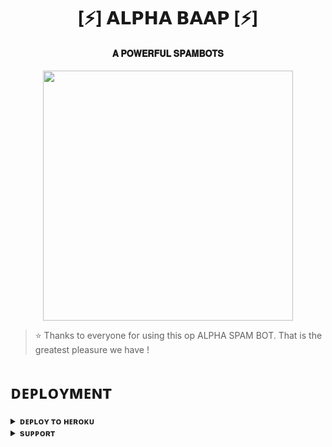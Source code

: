 <h1 align="center"><b>[⚡] 𝗔𝗟𝗣𝗛𝗔 𝗕𝗔𝗔𝗣 [⚡]</b></h1>

<h4 align="center"> 𝐀 𝐏𝐎𝐖𝐄𝐑𝐅𝐔𝐋 𝐒𝐏𝐀𝐌𝐁𝐎𝐓𝐒</h4>

<p align="center"><a href="https://t.me/PyXen"><img src="https://graph.org/file/bbae2c50b58056ecc4df7.jpg" width="400"></a></p>


> ⭐️ Thanks to everyone for using this op ALPHA SPAM BOT. That is the greatest pleasure we have !


# ᴅᴇᴘʟᴏʏᴍᴇɴᴛ


<details>
<summary><b>ᴅᴇᴘʟᴏʏ ᴛᴏ ʜᴇʀᴏᴋᴜ</b></summary>
<br>

[![Deploy](https://www.herokucdn.com/deploy/button.svg)](https://dashboard.heroku.com/new?template=https://github.com/TEAMPURVI/ALPHA_SPAM)

</details>


<details>
<summary><b>sᴜᴘᴘᴏʀᴛ</b></summary>
<br>

<a href="https://t.me/purvi_updates"><img src="https://img.shields.io/badge/Join-Telegram%20Channel-red.svg?logo=Telegram"></a>

</details>
